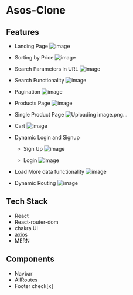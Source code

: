 # Asos-Clone



## Features
  - Landing Page
    ![image](https://github.com/iamnaveen8851/asos_app-frontend/assets/126279118/ba6b0f40-bd2a-489a-9de5-5bbf61350c99)

  - Sorting by Price
    ![image](https://github.com/iamnaveen8851/asos_app-frontend/assets/126279118/90cd7022-18b7-405c-93f1-449a930e58fe)

  - Search Parameters in URL
    ![image](https://github.com/iamnaveen8851/asos_app-frontend/assets/126279118/49322e2c-7321-4033-ae08-034af024d353)

    
  - Search Functionality
    ![image](https://github.com/iamnaveen8851/asos_app-frontend/assets/126279118/108b3668-104a-46d7-8fa8-26520038f77a)

  - Pagination
    ![image](https://github.com/iamnaveen8851/asos_app-frontend/assets/126279118/c93240c2-3d01-45d9-9649-f03ce13d852e)

  - Products Page
    ![image](https://github.com/iamnaveen8851/asos_app-frontend/assets/126279118/74383be2-4e8a-4be8-9e76-ba0ca6142329)


  - Single Product Page
    ![Uploading image.png…]()

    

  - Cart
    ![image](https://github.com/iamnaveen8851/asos_app-frontend/assets/126279118/dc6e3cba-5109-4bd9-aeb1-803261962f4b)

  - Dynamic Login and Signup
    - Sign Up
      ![image](https://github.com/iamnaveen8851/asos_app-frontend/assets/126279118/d9ce6f4f-ec31-4954-9cf1-a6e9055025cc)

    - Login
      ![image](https://github.com/iamnaveen8851/asos_app-frontend/assets/126279118/75430c64-a4d0-461c-9703-bf208f70d536)
 

  - Load More data functionality
    ![image](https://github.com/iamnaveen8851/asos_app-frontend/assets/126279118/280df090-3cb7-4523-87ab-cbb89f2c472a)

  - Dynamic Routing
    ![image](https://github.com/iamnaveen8851/asos_app-frontend/assets/126279118/eed6cd55-0b54-4904-ae36-8e82b2163d8a)



## Tech Stack
  - React
  - React-router-dom
  - chakra UI
  - axios
  - MERN

## Components

  - Navbar
  - AllRoutes
  - Footer check[x]



  


